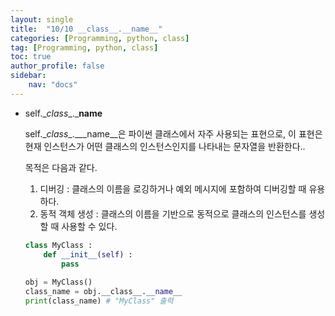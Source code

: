 ```yaml
---
layout: single
title:  "10/10 __class__.__name__"
categories: [Programming, python, class]
tag: [Programming, python, class]
toc: true
author_profile: false
sidebar:
    nav: "docs"
---
```


* self.\__class__.\___name__ 

  self.\__class__.\___name__은 파이썬 클래스에서 자주 사용되는 표현으로, 이 표현은 현재 인스턴스가 어떤 클래스의 인스턴스인지를 나타내는 문자열을 반환한다..

  목적은 다음과 같다.

  1. 디버깅 : 클래스의 이름을 로깅하거나 예외 메시지에 포함하여 디버깅할 때 유용하다.
  2. 동적 객체 생성 : 클래스의 이름을 기반으로 동적으로 클래스의 인스턴스를 생성할 때 사용할 수 있다.

  ```python
  class MyClass :
      def __init__(self) :
          pass
      
  obj = MyClass()
  class_name = obj.__class__.__name__
  print(class_name) # "MyClass" 출력
  ```

  